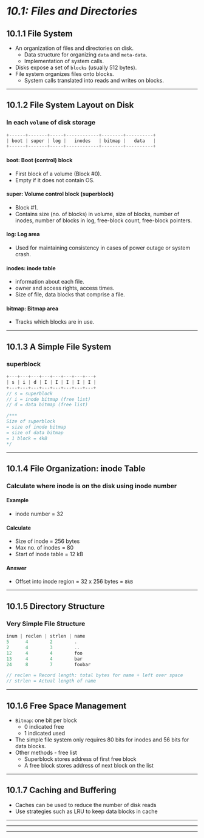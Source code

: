 # _10.1: Files and Directories_
## __10.1.1 File System__
- An organization of files and directories on disk.
    - Data structure for organizing `data` and `meta-data`.
    - Implementation of system calls.
- Disks expose a set of `blocks` (usually 512 bytes).
- File system organizes files onto blocks.
    - System calls translated into reads and writes on blocks.
--------------------------------------------------
## __10.1.2 File System Layout on Disk__
### In each `volume` of disk storage
```c
+------+-------+-----+------------+--------+----------+
| boot | super | log |   inodes   | bitmap |   data   |
+------+-------+-----+------------+--------+----------+
```

#### boot: Boot (control) block
- First block of a volume (Block #0).
- Empty if it does not contain OS.

#### super: Volume control block (superblock)
- Block #1.
- Contains size (no. of blocks) in volume, size of blocks, number of inodes, number of blocks in log, free-block count, free-block pointers.

#### log: Log area
- Used for maintaining consistency in cases of power outage or system crash.

#### inodes: inode table
- information about each file.
- owner and access rights, access times.
- Size of file, data blocks that comprise a file.

#### bitmap: Bitmap area
- Tracks which blocks are in use.

--------------------------------------------------
## __10.1.3 A Simple File System__
### superblock
```c
+---+---+---+---+---+---+---+---+
| s | i | d | I | I | I | I | I |
+---+---+---+---+---+---+---+---+
// s = superblock
// i = inode bitmap (free list)
// d = data bitmap (free list)

/***
Size of superblock
= size of inode bitmap
= size of data bitmap
= 1 block = 4kB
*/
```
--------------------------------------------------
## __10.1.4 File Organization: inode Table__
### Calculate where inode is on the disk using inode number
#### Example
- inode number = 32

#### Calculate
- Size of inode = 256 bytes
- Max no. of inodes = 80
- Start of inode table = 12 kB

#### Answer
- Offset into inode region = 32 x 256 bytes = `8kB`

--------------------------------------------------
## __10.1.5 Directory Structure__
### Very Simple File Structure
```js
inum | reclen | strlen | name
5      4        2        .
2      4        3        ..
12     4        4        foo
13     4        4        bar
24     8        7        foobar

// reclen = Record length: total bytes for name + left over space
// strlen = Actual length of name
```

--------------------------------------------------
## __10.1.6 Free Space Management__
- `Bitmap`: one bit per block
    - 0 indicated free
    - 1 indicated used
- The simple file system only requires 80 bits for inodes and 56 bits for data blocks.
- Other methods - free list
    - Superblock stores address of first free block
    - A free block stores address of next block on the list
--------------------------------------------------
## __10.1.7 Caching and Buffering__
- Caches can be used to reduce the number of disk reads
- Use strategies such as LRU to keep data blocks in cache
--------------------------------------------------
--------------------------------------------------
--------------------------------------------------